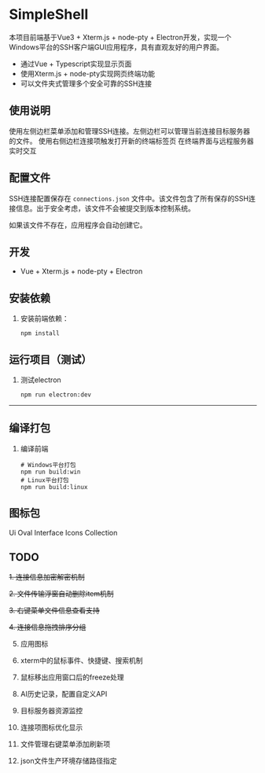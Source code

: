 # SimpleShell

本项目前端基于Vue3 + Xterm.js + node-pty + Electron开发，实现一个Windows平台的SSH客户端GUI应用程序，具有直观友好的用户界面。

- 通过Vue + Typescript实现显示页面
- 使用Xterm.js + node-pty实现网页终端功能
- 可以文件夹式管理多个安全可靠的SSH连接

## 使用说明
使用左侧边栏菜单添加和管理SSH连接。左侧边栏可以管理当前连接目标服务器的文件。
使用右侧边栏连接项触发打开新的终端标签页
在终端界面与远程服务器实时交互

## 配置文件

SSH连接配置保存在 `connections.json` 文件中。该文件包含了所有保存的SSH连接信息。出于安全考虑，该文件不会被提交到版本控制系统。

如果该文件不存在，应用程序会自动创建它。

## 开发

- Vue + Xterm.js + node-pty + Electron

## 安装依赖

1. 安装前端依赖：
   ```
   npm install
   ```

## 运行项目（测试）

1. 测试electron
   ```
   npm run electron:dev
   ```

---

## 编译打包

1. 编译前端
   ```
   # Windows平台打包
   npm run build:win
   # Linux平台打包
   npm run build:linux
   ```

## 图标包

Ui Oval Interface Icons Collection

## TODO
~~1. 连接信息加密解密机制~~

~~2. 文件传输浮窗自动删除item机制~~

~~3. 右键菜单文件信息查看支持~~

~~4. 连接信息拖拽排序分组~~

5. 应用图标

6. xterm中的鼠标事件、快捷键、搜索机制

7. 鼠标移出应用窗口后的freeze处理

8. AI历史记录，配置自定义API

9. 目标服务器资源监控

10. 连接项图标优化显示

11. 文件管理右键菜单添加刷新项

12. json文件生产环境存储路径指定
